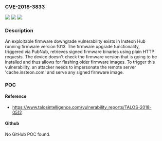 ### [CVE-2018-3833](https://cve.mitre.org/cgi-bin/cvename.cgi?name=CVE-2018-3833)
![](https://img.shields.io/static/v1?label=Product&message=Insteon&color=blue)
![](https://img.shields.io/static/v1?label=Version&message=n%2Fa&color=blue)
![](https://img.shields.io/static/v1?label=Vulnerability&message=Improper%20Access%20Control&color=brighgreen)

### Description

An exploitable firmware downgrade vulnerability exists in Insteon Hub running firmware version 1013. The firmware upgrade functionality, triggered via PubNub, retrieves signed firmware binaries using plain HTTP requests. The device doesn't check the firmware version that is going to be installed and thus allows for flashing older firmware images. To trigger this vulnerability, an attacker needs to impersonate the remote server 'cache.insteon.com' and serve any signed firmware image.

### POC

#### Reference
- https://www.talosintelligence.com/vulnerability_reports/TALOS-2018-0512

#### Github
No GitHub POC found.

